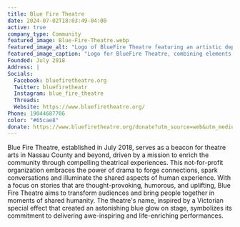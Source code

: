 ```yaml
---
title: Blue Fire Theatre
date: 2024-07-02T18:03:49-04:00
active: true
company_type: Community
featured_image: Blue-Fire-Theatre.webp
featured_image_alt: "Logo of BlueFire Theatre featuring an artistic depiction of a flame in blue and orange hues, symbolizing vibrant creativity. The logo's font is bold and modern, matching the dynamic energy of the flame."
featured_image_caption: "Logo for BlueFire Theatre, combining elements of fire and vivid color to represent the theater's energetic and innovative spirit."
Founded: July 2018
Address: |
Socials: 
  Facebook: bluefiretheatre.org
  Twitter: bluefiretheatr
  Instagram: blue_fire_theatre
  Threads:
  Website: https://www.bluefiretheatre.org/
Phone: 19044687706
color: "#65cae8"
donate: https://www.bluefiretheatre.org/donate?utm_source=web&utm_medium=jaxplays&utm_campaign=donate_btn
---
```

Blue Fire Theatre, established in July 2018, serves as a beacon for theatre arts in Nassau County and beyond, driven by a mission to enrich the community through compelling theatrical experiences. This not-for-profit organization embraces the power of drama to forge connections, spark conversations and illuminate the shared aspects of human experience. With a focus on stories that are thought-provoking, humorous, and uplifting, Blue Fire Theatre aims to transform audiences and bring people together in moments of shared humanity. The theatre's name, inspired by a Victorian special effect that created an astonishing blue glow on stage, symbolizes its commitment to delivering awe-inspiring and life-enriching performances.
